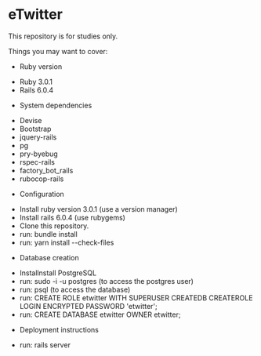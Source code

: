 # eTwitter

This repository is for studies only.

Things you may want to cover:

* Ruby version

 - Ruby 3.0.1
 - Rails 6.0.4

* System dependencies

 - Devise
 - Bootstrap
 - jquery-rails
 - pg
 - pry-byebug
 - rspec-rails
 - factory_bot_rails
 - rubocop-rails

* Configuration

 - Install ruby version 3.0.1 (use a version manager)
 - Install rails 6.0.4 (use rubygems)
 - Clone this repository.
 - run: bundle install
 - run: yarn install --check-files

* Database creation
 - Installnstall PostgreSQL
 - run: sudo -i -u postgres (to access the postgres user)
 - run: psql (to access the database)
 - run: CREATE ROLE etwitter WITH SUPERUSER CREATEDB CREATEROLE LOGIN ENCRYPTED PASSWORD 'etwitter';
 - run: CREATE DATABASE etwitter OWNER etwitter;

* Deployment instructions

 - run: rails server

